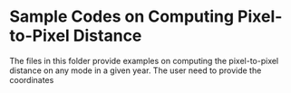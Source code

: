 # Sample Codes on Computing Pixel-to-Pixel Distance
The files in this folder provide examples on computing the pixel-to-pixel distance on any mode in a given year. The user need to provide the coordinates 
